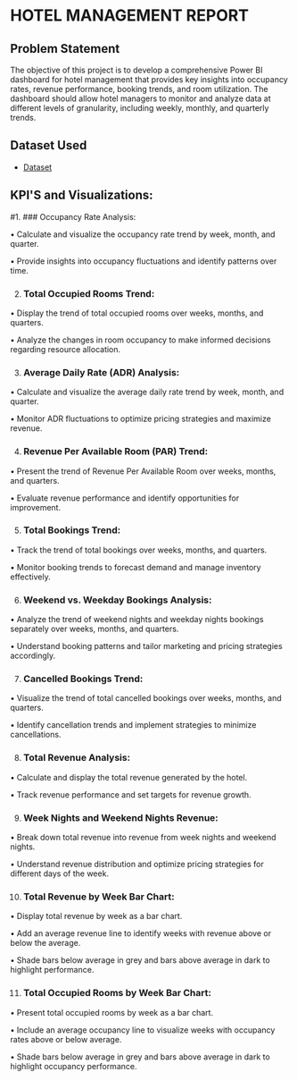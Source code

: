 # HOTEL MANAGEMENT REPORT
## Problem Statement
The objective of this project is to develop a comprehensive Power BI dashboard for hotel management that provides key insights into occupancy rates, revenue performance, booking trends, and room utilization. The dashboard should allow hotel managers to monitor and analyze data at different levels of granularity, including weekly, monthly, and quarterly trends.
## Dataset Used
- <a href="https://github.com/Surya-Akhil/PowerBi-Project-2/blob/main/hotel%20data.csv">Dataset</a>

## KPI'S and Visualizations:
#1. ### Occupancy Rate Analysis:
   
•	Calculate and visualize the occupancy rate trend by week, month, and quarter.

•	Provide insights into occupancy fluctuations and identify patterns over time.

2. ### Total Occupied Rooms Trend:
   
•	Display the trend of total occupied rooms over weeks, months, and quarters.

•	Analyze the changes in room occupancy to make informed decisions regarding resource allocation.

3. ### Average Daily Rate (ADR) Analysis:
   
•	Calculate and visualize the average daily rate trend by week, month, and quarter.

•	Monitor ADR fluctuations to optimize pricing strategies and maximize revenue.

4. ### Revenue Per Available Room (PAR) Trend:
   
•	Present the trend of Revenue Per Available Room over weeks, months, and quarters.

•	Evaluate revenue performance and identify opportunities for improvement.

5. ### Total Bookings Trend:
   
•	Track the trend of total bookings over weeks, months, and quarters.

•	Monitor booking trends to forecast demand and manage inventory effectively.

6. ### Weekend vs. Weekday Bookings Analysis:
   
•	Analyze the trend of weekend nights and weekday nights bookings separately over weeks, months, and quarters.

•	Understand booking patterns and tailor marketing and pricing strategies accordingly.

7. ### Cancelled Bookings Trend:
   
•	Visualize the trend of total cancelled bookings over weeks, months, and quarters.

•	Identify cancellation trends and implement strategies to minimize cancellations.

8. ### Total Revenue Analysis:
   
•	Calculate and display the total revenue generated by the hotel.

•	Track revenue performance and set targets for revenue growth.

9. ### Week Nights and Weekend Nights Revenue:
    
•	Break down total revenue into revenue from week nights and weekend nights.

•	Understand revenue distribution and optimize pricing strategies for different days of the week.

10. ### Total Revenue by Week Bar Chart:
    
•	Display total revenue by week as a bar chart.

•	Add an average revenue line to identify weeks with revenue above or below the average.

•	Shade bars below average in grey and bars above average in dark to highlight performance.

11. ### Total Occupied Rooms by Week Bar Chart:
    
•	Present total occupied rooms by week as a bar chart.

•	Include an average occupancy line to visualize weeks with occupancy rates above or below average.

•	Shade bars below average in grey and bars above average in dark to highlight occupancy performance.
